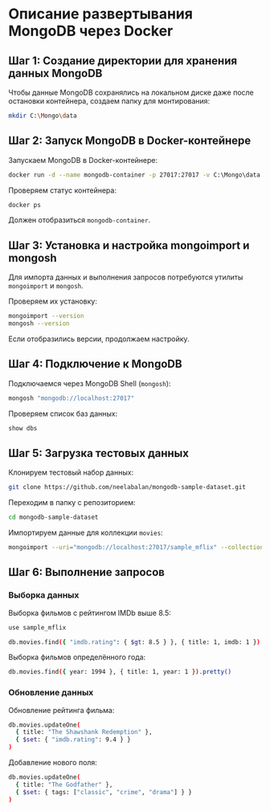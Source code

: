 # Описание развертывания MongoDB через Docker

## Шаг 1: Создание директории для хранения данных MongoDB
Чтобы данные MongoDB сохранялись на локальном диске даже после остановки контейнера, создаем папку для монтирования:

```sh
mkdir C:\Mongo\data
```

## Шаг 2: Запуск MongoDB в Docker-контейнере
Запускаем MongoDB в Docker-контейнере:

```sh
docker run -d --name mongodb-container -p 27017:27017 -v C:\Mongo\data:/data/db mongo
```

Проверяем статус контейнера:

```sh
docker ps
```

Должен отобразиться `mongodb-container`.

## Шаг 3: Установка и настройка mongoimport и mongosh
Для импорта данных и выполнения запросов потребуются утилиты `mongoimport` и `mongosh`.

Проверяем их установку:

```sh
mongoimport --version
mongosh --version
```

Если отобразились версии, продолжаем настройку.

## Шаг 4: Подключение к MongoDB

Подключаемся через MongoDB Shell (`mongosh`):

```sh
mongosh "mongodb://localhost:27017"
```

Проверяем список баз данных:

```sh
show dbs
```

## Шаг 5: Загрузка тестовых данных

Клонируем тестовый набор данных:

```sh
git clone https://github.com/neelabalan/mongodb-sample-dataset.git
```

Переходим в папку с репозиторием:

```sh
cd mongodb-sample-dataset
```

Импортируем данные для коллекции `movies`:

```sh
mongoimport --uri="mongodb://localhost:27017/sample_mflix" --collection=movies --file=./sample_mflix/movies.json
```

## Шаг 6: Выполнение запросов

### Выборка данных

Выборка фильмов с рейтингом IMDb выше 8.5:

```sh
use sample_mflix

db.movies.find({ "imdb.rating": { $gt: 8.5 } }, { title: 1, imdb: 1 }).pretty()
```

Выборка фильмов определённого года:

```sh
db.movies.find({ year: 1994 }, { title: 1, year: 1 }).pretty()
```

### Обновление данных

Обновление рейтинга фильма:

```sh
db.movies.updateOne(
  { title: "The Shawshank Redemption" },
  { $set: { "imdb.rating": 9.4 } }
)
```

Добавление нового поля:

```sh
db.movies.updateOne(
  { title: "The Godfather" },
  { $set: { tags: ["classic", "crime", "drama"] } }
)
